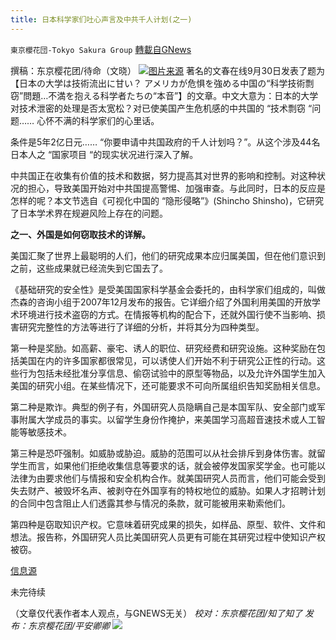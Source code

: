 ```yaml
---
title: 日本科学家们吐心声言及中共千人计划(之一)
---
```

`東京櫻花団-Tokyo Sakura Group` [轉載自GNews](https://gnews.org/zh-hans/1599254/)

撰稿：东京樱花团/待命（文晓）
![](https://assets.gnews.org/wp-content/uploads/2021/10/image-301.png)[图片来源](https://www.aboluowang.com/2021/0102/1540782.html)
著名的文春在线9月30日发表了题为【日本の大学は技術流出に甘い？ アメリカが危惧を強める中国の“科学技術剽窃”問題…不満を抱える科学者たちの“本音”】的文章。中文大意为：日本的大学对技术泄密的处理是否太宽松？对已使美国产生危机感的中共国的 “技术剽窃 “问题…… 心怀不满的科学家们的心里话。

条件是5年2亿日元…… “你要申请中共国政府的千人计划吗？”。从这个涉及44名日本人之 “国家项目 “的现实状况进行深入了解。

中共国正在收集有价值的技术和数据，努力提高其对世界的影响和控制。对这种状况的担心，导致美国开始对中共国提高警惕、加强审查。与此同时，日本的反应是怎样的呢？本文节选自《可视化中国的 “隐形侵略”》(Shincho Shinsho)，它研究了日本学术界在规避风险上存在的问题。

**之一、外国是如何窃取技术的详解。**

美国汇聚了世界上最聪明的人们，他们的研究成果本应归属美国，但在他们意识到之前，这些成果就已经流失到它国去了。

《基础研究的安全性》是受美国国家科学基金会委托的，由科学家们组成的，叫做杰森的咨询小组于2007年12月发布的报告。它详细介绍了外国利用美国的开放学术环境进行技术盗窃的方式。在情报等机构的配合下，还就外国行使不当影响、损害研究完整性的方法等进行了详细的分析，并将其分为四种类型。

第一种是奖励。如高薪、豪宅、诱人的职位、研究经费和研究设施。这种奖励在包括美国在内的许多国家都很常见，可以诱使人们开始不利于研究公正性的行动。这些行为包括未经批准分享信息、偷窃试验中的原型等物品，以及允许外国学生加入美国的研究小组。在某些情况下，还可能要求不可向所属组织告知奖励相关信息。

第二种是欺诈。典型的例子有，外国研究人员隐瞒自己是本国军队、安全部门或军事附属大学成员的事实。以留学生身份作掩护，来美国学习高超音速技术或人工智能等敏感技术。

第三种是恐吓强制。如威胁或胁迫。威胁的范围可以从社会排斥到身体伤害。就留学生而言，如果他们拒绝收集信息等要求的话，就会被停发国家奖学金。也可能以法律为由要求他们与情报和安全机构合作。就美国研究人员而言，他们可能会受到失去财产、被毁坏名声、被剥夺在外国享有的特权地位的威胁。如果人才招聘计划的合同中包含阻止人们透露其参与情况的条款，就可能被用来勒索他们。

第四种是窃取知识产权。它意味着研究成果的损失，如样品、原型、软件、文件和想法。报告称，外国研究人员比美国研究人员更有可能在其研究过程中使知识产权被窃。

[信息源](https://news.yahoo.co.jp/articles/1884864cd8816c5e03d8c7a72a5da2fe36cdc58d?page=1)

未完待续

（文章仅代表作者本人观点，与GNEWS无关）
*校对：东京樱花团/知了知了
发布：东京樱花团/平安卿卿*
![](https://assets.gnews.org/wp-content/uploads/2021/09/image0-1-18.jpg)

